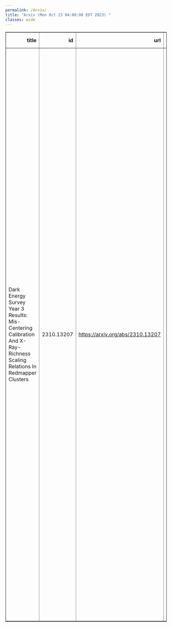 ```yaml
---
permalink: /Arxiv/
title: "Arxiv (Mon Oct 23 04:00:08 EDT 2023) "
classes: wide
---
```

<table border="1" class="dataframe">
  <thead>
    <tr style="text-align: right;">
      <th>title</th>
      <th>id</th>
      <th>url</th>
      <th>authors</th>
      <th>Local Authors</th>
    </tr>
  </thead>
  <tbody>
    <tr>
      <td>Dark Energy Survey Year 3 Results: Mis-Centering Calibration And   X-Ray-Richness Scaling Relations In Redmapper Clusters</td>
      <td>2310.13207</td>
      <td><a href="https://arxiv.org/abs/2310.13207" target="_blank">https://arxiv.org/abs/2310.13207</a></td>
      <td>P. Kelly, J. Jobel, O. Eiger, A. Abd, T. E. Jeltema, P. Giles, D. L. Hollowood, R. D. Wilkinson, D. J. Turner, S. Bhargava, S. Everett, A. Farahi, A. K. Romer, E. S. Rykoff, F. Wang, S. Bocquet, D. Cross, R. Faridjoo, J. Franco, G. Gardner, M. Kwiecien, D. Laubner, A. Mcdaniel, J. H. O'Donnell, L. Sanchez, E. Schmidt, S. Sripada, A. Swart, E. Upsdell, A. Webber, M. Aguena, S. Allam, O. Alves, D. Bacon, D. Brooks, D. L. Burke, A. Carnero Rosell, J. Carretero, C. A. Collins, M. Costanzi, L. N. Da Costa, M. E. S. Pereira, T. M. Davis, P. Doel, I. Ferrero, J. Frieman, J. García-Bellido, G. Giannini, D. Gruen, R. A. Gruendl, M. Hilton, S. R. Hinton, K. Honscheid, D. J. James, K. Kuehn, R. G. Mann, J. L. Marshall, J. Mena-Fernández, C. J. Miller, R. Miquel, J. Myles, A. Palmese, A. Pieres, A. A. Plazas Malagón, P. J. Rooney, M. Sahlen, E. Sanchez, D. Sanchez Cid, M. Schubnell, I. Sevilla-Noarbe, M. Smith, J. P. Stott, E. Suchyta, M. E. C. Swanson, G. Tarle, C. To, P. T. P. Viana, N. Weaverdyck, P. Wiseman</td>
      <td>Chun-Hao To, Klaus Honscheid</td>
    </tr>
  </tbody>
</table>